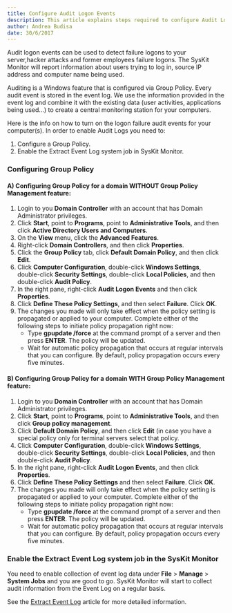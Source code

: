 ```yaml
---
title: Configure Audit Logon Events
description: This article explains steps required to configure Audit Logon Events for Windows Servers.
author: Andrea Budisa
date: 30/6/2017
---
```

Audit logon events can be used to detect failure logons to your server,hacker attacks and former employees failure logons. The SysKit Monitor will report information about users trying to log in, source IP address and computer name being used.

Auditing is a Windows feature that is configured via Group Policy. Every audit event is stored in the event log. We use the information provided in the event log and combine it with the existing data (user activities, applications being used…) to create a central monitoring station for your computers.

Here is the info on how to turn on the logon failure audit events for your computer(s). In order to enable Audit Logs you need to:

1. Configure a Group Policy.
1. Enable the Extract Event Log system job in SysKit Monitor.

### Configuring Group Policy

#### A) Configuring Group Policy for a domain WITHOUT Group Policy Management feature:

1. Login to you **Domain Controller** with an account that has Domain Administrator privileges.
2. Click **Start**, point to **Programs**, point to **Administrative Tools**, and then click **Active Directory Users and Computers**.
3. On the **View** menu, click the **Advanced Features**.
4. Right-click **Domain Controllers**, and then click **Properties**.
5. Click the **Group Policy** tab, click **Default Domain Policy**, and then click **Edit**.
6. Click **Computer Configuration**, double-click **Windows Settings**, double-click **Security Settings**, double-click **Local Policies**, and then double-click **Audit Policy**.
7. In the right pane, right-click **Audit Logon Events** and then click **Properties**.
8. Click **Define These Policy Settings**, and then select **Failure**. Click **OK**.
9. The changes you made will only take effect when the policy setting is propagated or applied to your computer. Complete either of the following steps to initiate policy propagation right now:
   * Type **gpupdate /force** at the command prompt of a server and then press **ENTER**. The policy will be updated.
   * Wait for automatic policy propagation that occurs at regular intervals that you can configure. By default, policy propagation occurs every five minutes.

#### B) Configuring Group Policy for a domain WITH Group Policy Management feature:

1. Login to you **Domain Controller** with an account that has Domain Administrator privileges.
2. Click **Start**, point to **Programs**, point to **Administrative Tools**, and then click **Group policy management**.
3. Click **Default Domain Policy**, and then click **Edit** (in case you have a special policy only for terminal servers select that policy.
4. Click **Computer Configuration**, double-click **Windows Settings**, double-click **Security Settings**, double-click **Local Policies**, and then double-click **Audit Policy**.
5. In the right pane, right-click **Audit Logon Events**, and then click **Properties**.
6. Click **Define These Policy Settings** and then select **Failure**. Click **OK**.
7. The changes you made will only take effect when the policy setting is propagated or applied to your computer. Complete either of the following steps to initiate policy propagation right now:
    * Type **gpupdate /force** at the command prompt of a server and then press **ENTER**. The policy will be updated.
    * Wait for automatic policy propagation that occurs at regular intervals that you can configure. By default, policy propagation occurs every five minutes.

### Enable the Extract Event Log system job in the SysKit Monitor

You need to enable collection of event log data under **File** > **Manage** > **System Jobs** and you are good to go. SysKit Monitor will start to collect audit information from the Event Log on a regular basis.

See the [Extract Event Log](#internal/get-to-know-syskit-monitor/backstage-screen/configuration/options#extract-event-log) article for more detailed information.